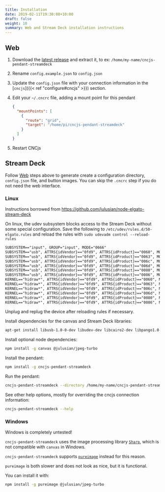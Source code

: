 ```yaml
---
title: Installation
date: 2019-02-11T19:30:08+10:00
draft: false
weight: 10
summary: Web and Stream Deck installation instructions
---
```


## Web

1. Download the [latest release](https://github.com/Billiam/cncjs-pendant-streamdeck/releases) and extract it, to ex: `/home/my-name/cncjs-pendant-streamdeck`
2. Rename `config.example.json` to `config.json`
3. Update the `config.json` file with your connection information in the [`cncjs`]({{< ref "configure#cncjs" >}}) section.
4. Edit your `~/.cncrc` file, adding a mount point for this pendant

   ```json
   {
     "mountPoints": [
       {
         "route": "grid",
         "target": "/home/pi/cncjs-pendant-streamdeck"
       }
     ]
   }
   ```

5. Restart CNCjs

## Stream Deck

Follow [Web](#web) steps above to generate create a configuration directory, `config.json` file, and button images.
You can skip the `.cncrc` step if you do not need the web interface.

### Linux

Instructions borrowed from <https://github.com/julusian/node-elgato-stream-deck>

On linux, the udev subsystem blocks access to the Stream Deck without some special configuration.
Save the following to `/etc/udev/rules.d/50-elgato.rules` and reload the rules with
`sudo udevadm control --reload-rules`

```txt
SUBSYSTEM=="input", GROUP="input", MODE="0666"
SUBSYSTEM=="usb", ATTRS{idVendor}=="0fd9", ATTRS{idProduct}=="0060", MODE:="666", GROUP="plugdev"
SUBSYSTEM=="usb", ATTRS{idVendor}=="0fd9", ATTRS{idProduct}=="0063", MODE:="666", GROUP="plugdev"
SUBSYSTEM=="usb", ATTRS{idVendor}=="0fd9", ATTRS{idProduct}=="006c", MODE:="666", GROUP="plugdev"
SUBSYSTEM=="usb", ATTRS{idVendor}=="0fd9", ATTRS{idProduct}=="006d", MODE:="666", GROUP="plugdev"
SUBSYSTEM=="usb", ATTRS{idVendor}=="0fd9", ATTRS{idProduct}=="0080", MODE:="666", GROUP="plugdev"
SUBSYSTEM=="usb", ATTRS{idVendor}=="0fd9", ATTRS{idProduct}=="0086", MODE:="666", GROUP="plugdev"
KERNEL=="hidraw*", ATTRS{idVendor}=="0fd9", ATTRS{idProduct}=="0060", MODE:="666", GROUP="plugdev"
KERNEL=="hidraw*", ATTRS{idVendor}=="0fd9", ATTRS{idProduct}=="0063", MODE:="666", GROUP="plugdev"
KERNEL=="hidraw*", ATTRS{idVendor}=="0fd9", ATTRS{idProduct}=="006c", MODE:="666", GROUP="plugdev"
KERNEL=="hidraw*", ATTRS{idVendor}=="0fd9", ATTRS{idProduct}=="006d", MODE:="666", GROUP="plugdev"
KERNEL=="hidraw*", ATTRS{idVendor}=="0fd9", ATTRS{idProduct}=="0080", MODE:="666", GROUP="plugdev"
KERNEL=="hidraw*", ATTRS{idVendor}=="0fd9", ATTRS{idProduct}=="0086", MODE:="666", GROUP="plugdev"
```

Unplug and replug the device after reloading rules if necessary.

Install dependencies for the canvas and Stream Deck libraries:

```sh
apt-get install libusb-1.0-0-dev libudev-dev libcairo2-dev libpango1.0-dev libjpeg-dev libgif-dev librsvg2-dev
```

Install optional node dependencies:

```sh
npm install -g canvas @julusian/jpeg-turbo
```

Install the pendant:

```sh
npm install -g cncjs-pendant-streamdeck
```

Run the pendant:

```sh
cncjs-pendant-streamdeck --directory /home/my-name/cncjs-pendant-streamdeck
```

See other help options, mostly for overriding the cncjs connection information:

```sh
cncjs-pendant-streamdeck --help
```

### Windows

Windows is completely untested!

`cncjs-pendant-streamdeck` uses the image processing library [`Sharp`](https://github.com/lovell/sharp), which is not
compatible with `canvas` in Windows.

`cncjs-pendant-streamdeck` supports [`pureimage`](https://github.com/joshmarinacci/node-pureimage) instead for this
reason.

`pureimage` is both slower and does not look as nice, but it is functional.

You can install it with:

```sh
npm install -g pureimage @julusian/jpeg-turbo
```
